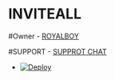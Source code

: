 # INVITEALL

#Owner - [ROYALBOY](https://t.me/ROYALBOY_XD)

#SUPPORT - [SUPPROT CHAT](https://t.me/ROYALUSERBOT_SUPPORT)

- [![Deploy](https://www.herokucdn.com/deploy/button.svg)](https://heroku.com/deploy)
